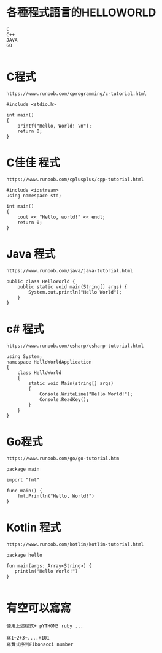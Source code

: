 # 各種程式語言的HELLOWORLD
```
C
C++
JAVA
GO


```

# C程式
```
https://www.runoob.com/cprogramming/c-tutorial.html
```
```
#include <stdio.h>
 
int main()
{
    printf("Hello, World! \n");
    return 0;
}

```


# C佳佳 程式
```
https://www.runoob.com/cplusplus/cpp-tutorial.html
```
```
#include <iostream>
using namespace std;

int main()
{
    cout << "Hello, world!" << endl;
    return 0;
}
```



# Java 程式
```
https://www.runoob.com/java/java-tutorial.html
```
```
public class HelloWorld {
    public static void main(String[] args) {
        System.out.println("Hello World");
    }
}

```

# c# 程式
```
https://www.runoob.com/csharp/csharp-tutorial.html
```

```
using System;
namespace HelloWorldApplication
{
    class HelloWorld
    {
        static void Main(string[] args)
        {
            Console.WriteLine("Hello World!");
            Console.ReadKey();
        }
    }
}
```
# Go程式
```
https://www.runoob.com/go/go-tutorial.htm
```
```
package main

import "fmt"

func main() {
    fmt.Println("Hello, World!")
}
```

# Kotlin 程式
```
https://www.runoob.com/kotlin/kotlin-tutorial.html
```
```
package hello               
 
fun main(args: Array<String>) {   
   println("Hello World!")        
}


```



# 有空可以寫寫
```
使用上述程式+ pYTHON3 ruby ...

寫1+2+3+....+101
寫費式序列Fibonacci number
```
